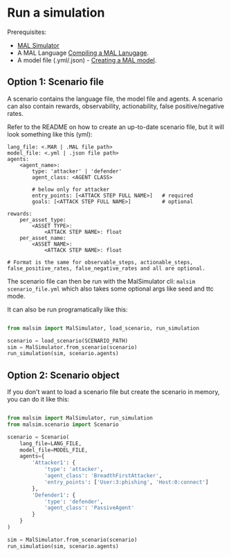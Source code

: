 # Run a simulation

Prerequisites:
- [MAL Simulator](https://github.com/mal-lang/mal-simulator)
- A MAL Language [Compiling a MAL Lanugage](compile_language.md).
- A model file (.yml/.json) - [Creating a MAL model](create_model.md).

## Option 1: Scenario file

A scenario contains the language file, the model file and agents.
A scenario can also contain rewards, observability, actionability, false positive/negative rates.

Refer to the README on how to create an up-to-date scenario file, but it will look something like this (yml):

```
lang_file: <.MAR | .MAL file path>
model_file: <.yml | .json file path>
agents:
    <agent_name>:
        type: 'attacker' | 'defender'
        agent_class: <AGENT CLASS>

        # below only for attacker
        entry_points: [<ATTACK STEP FULL NAME>]   # required
        goals: [<ATTACK STEP FULL NAME>]          # optional

rewards:
    per_asset_type:
        <ASSET TYPE>:
            <ATTACK STEP NAME>: float
    per_asset_name:
        <ASSET NAME>:
            <ATTACK STEP NAME>: float

# Format is the same for observable_steps, actionable_steps, false_positive_rates, false_negative_rates and all are optional.
```

The scenario file can then be run with the MalSimulator cli: `malsim scenario_file.yml` which also takes some optional args like seed and ttc mode.

It can also be run programatically like this:
```python

from malsim import MalSimulator, load_scenario, run_simulation

scenario = load_scenario(SCENARIO_PATH)
sim = MalSimulator.from_scenario(scenario)
run_simulation(sim, scenario.agents)

```

## Option 2: Scenario object

If you don't want to load a scenario file but create the scenario in memory, you can do it like this:

```python

from malsim import MalSimulator, run_simulation
from malsim.scenario import Scenario

scenario = Scenario(
    lang_file=LANG_FILE,
    model_file=MODEL_FILE,
    agents={
        'Attacker1': {
            'type': 'attacker',
            'agent_class': 'BreadthFirstAttacker',
            'entry_points': ['User:3:phishing', 'Host:0:connect']
        },
        'Defender1': {
            'type': 'defender',
            'agent_class': 'PassiveAgent'
        }
    }
)

sim = MalSimulator.from_scenario(scenario)
run_simulation(sim, scenario.agents)

```
